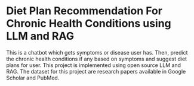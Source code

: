 # Diet Plan Recommendation For Chronic Health Conditions using LLM and RAG
This is a chatbot which gets symptoms or disease user has. Then, predict the chronic health conditions if any based on symptoms and suggest diet plans for user. This project is implemented using open source LLM and RAG. The dataset for this project are research papers available in Google Scholar and PubMed.
